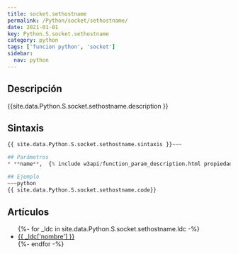 ```yaml
---
title: socket.sethostname
permalink: /Python/socket/sethostname/
date: 2021-01-01
key: Python.S.socket.sethostname
category: python
tags: ['funcion python', 'socket']
sidebar: 
  nav: python
---
```


## Descripción
{{site.data.Python.S.socket.sethostname.description }}

## Sintaxis
~~~python
{{ site.data.Python.S.socket.sethostname.sintaxis }}~~~

## Parámetros
* **name**,  {% include w3api/function_param_description.html propiedad=site.data.Python.S.socket.sethostname valor="name" %}

## Ejemplo
~~~python
{{ site.data.Python.S.socket.sethostname.code}}
~~~

## Artículos
<ul>
{%- for _ldc in site.data.Python.S.socket.sethostname.ldc -%}
   <li>
       <a href="{{_ldc['url'] }}">{{ _ldc['nombre'] }}</a>
   </li>
{%- endfor -%}
</ul>
